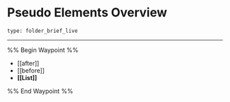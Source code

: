 # Pseudo Elements Overview
 
```ccard
type: folder_brief_live
```
 
---

%% Begin Waypoint %%
- [[after]]
- [[before]]
- **[[List]]**

%% End Waypoint %%
